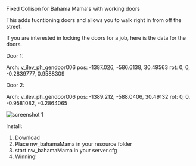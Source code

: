 Fixed Collison for Bahama Mama's with working doors

This adds fucntioning doors and allows you to walk right in from off the street.

If you are interested in locking the doors for a job, here is the data for the doors.

Door 1:

Arch: v_ilev_ph_gendoor006
pos:  -1387.026, -586.6138, 30.49563
rot:  0, 0, -0.2839777, 0.9588309

Door 2:

Arch: v_ilev_ph_gendoor006
pos:  -1389.212, -588.0406, 30.49132
rot:  0, 0, -0.9581082, -0.2864065

![screenshot 1](http://www.deathbringerrp.com/images/bhma_1.jpg)

Install:

1) Download
2) Place nw_bahamaMama in your resource folder
3) start nw_bahamaMama in your server.cfg
4) Winning!
